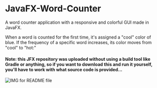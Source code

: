 # JavaFX-Word-Counter
A word counter application with a responsive and colorful GUI made in JavaFX.

When a word is counted for the first time, it's assigned a "cool" color of blue. If the frequency of a specific word increases, its color moves from "cool" to "hot:"

#### Note: this JFX repository was uploaded without using a build tool like Gradle or anything, so if you want to download this and run it yourself, you'll have to work with what source code is provided...


![IMG for README file](https://github.com/talkertalker/JavaFX-Word-Counter/blob/master/img/JFXWC.3.png)
